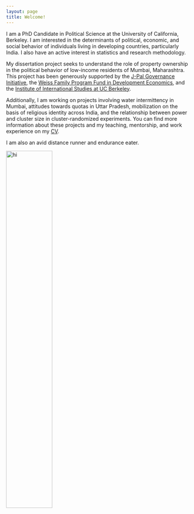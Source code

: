 ```yaml
---
layout: page
title: Welcome!
---
```



 I am a PhD Candidate in Political Science at the University of California, Berkeley. I am interested in the determinants of political, economic, and social behavior of individuals living in developing countries, particularly India. I also have an active interest in statistics and research methodology.

My dissertation project seeks to understand the role of property ownership in the political behavior of low-income residents of Mumbai, Maharashtra. This project has been generously supported by the [J-Pal Governance Initiative](https://www.povertyactionlab.org/GI), the [Weiss Family Program Fund in Development Economics](https://projects.iq.harvard.edu/wfrde), and the [Institute of International Studies at UC Berkeley](https://iis.berkeley.edu).

Additionally, I am working on projects involving water intermittency in Mumbai, attitudes towards quotas in Uttar Pradesh, mobilization on the basis of religious identity across India, and the relationship between power and cluster size in cluster-randomized experiments. You can find more information about these projects and my teaching, mentorship, and work experience on my [CV](http://clickmeterlink.com/utix).

I am also an avid distance runner and endurance eater. 

<img src="tkumar012.github.io/pic.JPEG" alt="hi" class="inline" height= "50%" width="50%" align="middle"/>
